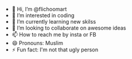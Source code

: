 - 👋 Hi, I’m @flichoomart
- 👀 I’m interested in coding
- 🌱 I’m currently learning new skilss
- 💞️ I’m looking to collaborate on awesome ideas
- 📫 How to reach me by insta or FB
- 😄 Pronouns: Muslim
- ⚡ Fun fact: I'm not that ugly person

<!---
flichoomart/flichoomart is a ✨ special ✨ repository because its `README.md` (this file) appears on your GitHub profile.
You can click the Preview link to take a look at your changes.
--->
